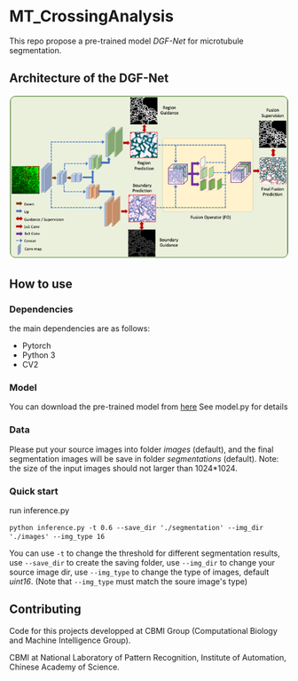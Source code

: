 # MT_CrossingAnalysis

This repo propose a pre-trained model *DGF-Net* for microtubule segmentation.


## Architecture of the DGF-Net
![DGF-Net](https://github.com/YaoruLuo/MT_CrossingAnalysis/blob/main/dgfnet.png)



## How to use

### Dependencies
the main dependencies are as follows:

* Pytorch
* Python 3
* CV2

### Model
You can download the pre-trained model from [here](https://drive.google.com/file/d/1c-MILdzsqpagTFJNoYuS_ogVnxHDSpak/view?usp=sharing)
See model.py for details


### Data
Please put your source images into folder *images* (default), and the final segmentation images will be save in folder *segmentations* (default). 
Note: the size of the input images should not larger than 1024*1024. 

### Quick start 
run inference.py
```
python inference.py -t 0.6 --save_dir './segmentation' --img_dir './images' --img_type 16
```
You can use `-t` to change the threshold for different segmentation results,  use `--save_dir` to create the saving folder, use `--img_dir` to change your source image dir, use `--img_type` to change the type of images, default *uint16*. (Note that `--img_type` must match the soure image's type)


## Contributing 
Code for this projects developped at CBMI Group (Computational Biology and Machine Intelligence Group).

CBMI at National Laboratory of Pattern Recognition, Institute of Automation, Chinese Academy of Science. 


